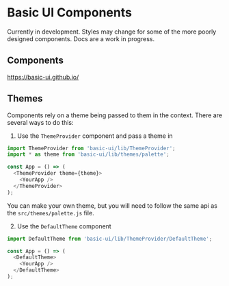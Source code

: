 # Basic UI Components

Currently in development. Styles may change for some of the more poorly designed components. Docs are a work in progress.

## Components
https://basic-ui.github.io/

## Themes

Components rely on a theme being passed to them in the context. There are several ways to do this:

1. Use the `ThemeProvider` component and pass a theme in

```js
import ThemeProvider from 'basic-ui/lib/ThemeProvider';
import * as theme from 'basic-ui/lib/themes/palette';

const App = () => (
  <ThemeProvider theme={theme}>
    <YourApp />
  </ThemeProvider>
);
```

You can make your own theme, but you will need to follow the same api as the `src/themes/palette.js` file.

2. Use the `DefaultTheme` component

```js
import DefaultTheme from 'basic-ui/lib/ThemeProvider/DefaultTheme';

const App = () => (
  <DefaultTheme>
    <YourApp />
  </DefaultTheme>
);
```
